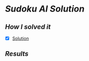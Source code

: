 # ***Sudoku AI Solution***

## ***How I solved it***
- [x] [Solution](./Projects/AIND-Sudoku)

## ***Results***
